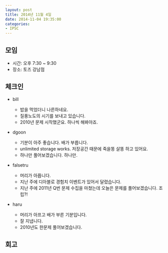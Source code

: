 ```yaml
---
layout: post
title: 2014년 11월 4일
date: 2014-11-04 19:35:00
categories:
- IPSC
---
```


## 모임

* 시간: 오후 7:30 ~ 9:30
* 장소: 토즈 강남점

## 체크인

* bill
    * 밥을 먹었더니 나른하네요.
    * 질풍노도의 시기를 보내고 있습니다.
    * 2010년 문제 시작했군요. 하나씩 해봐야죠.

* dgoon
    * 기분이 아주 좋습니다. 배가 부릅니다.
    * unlimited storage works. 저장공간 때문에 죽을똥 살똥 하고 있어요.
    * 하나만 풀어보겠습니다. 하나만.

* falsetru
    * 머리가 아픕니다.
    * 지난 주에 디아블로 경험치 이벤트가 있어서 달렸습니다.
    * 지난 주에 2011년 Q번 문제 수집을 마쳤는데 오늘은 문제를 풀어보겠습니다. 조립?!

* haru
    * 머리가 아프고 배가 부른 기분입니다.
    * 잘 지냅니다.
    * 2010년도 한문제 풀어보겠습니다.


## 회고


